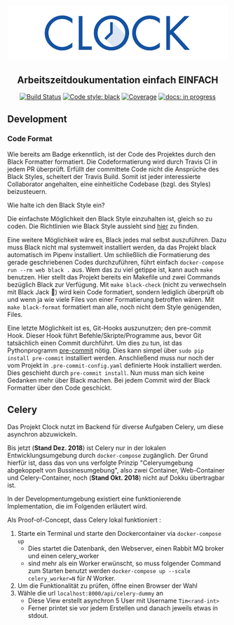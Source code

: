 ![Clock Logo](https://raw.githubusercontent.com/ClockGU/documentation/master/images/clock_current_logo_600x150.png)

<h2 align="center"> Arbeitszeitdoukumentation einfach EINFACH </h2>

<p align="center">
<a href="https://travis-ci.org/ClockGU/clock-backend"><img alt="Build Status" src="https://travis-ci.org/ClockGU/clock-backend.svg?branch=master"></a>
<a href="https://github.com/ambv/black"><img alt="Code style: black" src="https://img.shields.io/badge/code%20style-black-000000.svg"></a>
<a href="https://codecov.io/github/ClockGU/clock-backend?branch=master"><img alt="Coverage" src="https://codecov.io/github/ClockGU/clock-backend/coverage.svg?branch=master"></a>
<a href="https://clock-backend.readthedocs.io/en/latest/index.html#"><img alt="docs: in progress" src="https://img.shields.io/static/v1?label=docs&message=in%20progress&color=yellow"></a>
</p>


## Development

### Code Format

Wie bereits am Badge erkenntlich, ist der Code des Projektes durch den Black Formatter formatiert. Die Codeformatierung
wird durch Travis CI in jedem PR überprüft. Erfüllt der committete Code nicht die Ansprüche des Black Styles, scheitert
der Travis Build. Somit ist jeder interessierte Collaborator angehalten, eine einheitliche Codebase (bzgl. des Styles) 
beizusteuern.

Wie halte ich den Black Style ein?

Die einfachste Möglichkeit den Black Style einzuhalten ist, gleich so zu coden. Die Richtlinien wie Black Style aussieht
sind [hier](https://github.com/ambv/black#the-black-code-style) zu finden.

Eine weitere Möglichkeit wäre es, Black jedes mal selbst auszuführen. Dazu muss Black nicht mal systemweit installiert
werden, da das Projekt black automatisch im Pipenv installiert. Um schließlich die Formatierung des gerade geschriebenen
Codes durchzuführen, führt einfach `docker-compose run --rm web black .` aus. Wem das zu viel getippe ist, kann auch 
`make` benutzen. Hier stellt das Projekt bereits ein Makefile und zwei Commands bezüglich Black zur Verfügung.
Mit `make black-check` (nicht zu verwechseln mit Black Jack :rofl:) wird kein Code formatiert, sondern lediglich
überprüft ob und wenn ja wie viele Files von einer Formatierung betroffen wären. Mit `make black-format` formatiert man
alle, noch nicht dem Style genügenden, Files.

Eine letzte Möglichkeit ist es, Git-Hooks auszunutzen; den pre-commit Hook. Dieser Hook führt Befehle/Skripte/Programme
aus, bevor Git tatsächlich einen Commit durchführt. Um dies zu tun, ist das Pythonprogramm [pre-commit](https://pre-commit.com/)
nötig. Dies kann simpel über `sudo pip install pre-commit` installiert werden. Anschließend muss nur noch der vom Projekt
in `.pre-commit-config.yaml` definierte Hook installiert werden. Dies geschieht durch `pre-commit install`. Nun muss man
sich keine Gedanken mehr über Black machen. Bei jedem Commit wird der Black Formatter über den Code geschickt.


## Celery

Das Projekt Clock nutzt im Backend für diverse Aufgaben Celery, um diese asynchron abzuwickeln.

Bis jetzt (**Stand Dez. 2018**) ist Celery nur in der lokalen Entwicklungsumgebung durch `docker-compose`
zugänglich. Der Grund hierfür ist, dass das von uns verfolgte Prinzip "Celeryumgebung abgekoppelt von Bussinesumgebung",
also zwei Container, Web-Container und Celery-Container, noch (**Stand Okt. 2018**) nicht auf Dokku übertragbar ist.

In der Developmentumgebung existiert eine funktionierende Implementation, die im Folgenden erläutert wird.

Als Proof-of-Concept, dass Celery lokal funktioniert :
1. Starte ein Terminal und starte den Dockercontainer via `docker-compose up`
    - Dies startet die Datenbank, den Webserver, einen Rabbit MQ broker und einen celery_worker
    - sind mehr als ein Worker erwünscht, so muss folgender Command zum Starten benutzt werden `docker-compose up --scale celery_worker=N` für *N* Worker.
2. Um die Funktionalität zu prüfen, öffne einen Browser der Wahl
3. Wähle die url `localhost:8000/api/celery-dummy` an
    - Diese View erstellt asynchron 5 User mit Username `Tim<rand-int>`
    - Ferner printet sie vor jedem Erstellen und danach jeweils etwas in stdout.


      